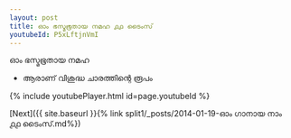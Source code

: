 ```yaml
---
layout: post
title: ഓം ഭസ്മഭൂതായ നമഹ ൧൧ ടൈംസ്
youtubeId: P5xLftjnVmI
---
```

 
 
 ഓം ഭസ്മഭൂതായ നമഹ 
 
 -  ആരാണ് വിശുദ്ധ ചാരത്തിന്റെ രൂപം 
 
  
 
  
 
 
 
 
 
 


{% include youtubePlayer.html id=page.youtubeId %}
 
[Next]({{ site.baseurl }}{% link  split1/_posts/2014-01-19-ഓം ഗാനായ നാം  ൧൧ ടൈംസ്.md%})
 
